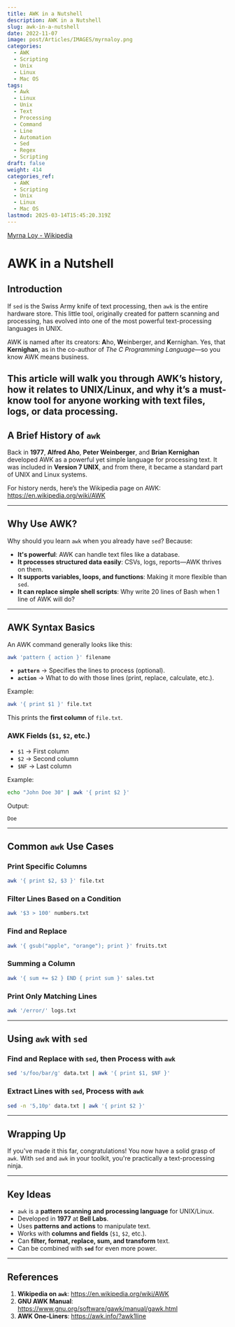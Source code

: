 ```yaml
---
title: AWK in a Nutshell
description: AWK in a Nutshell
slug: awk-in-a-nutshell
date: 2022-11-07
image: post/Articles/IMAGES/myrnaloy.png
categories:
  - AWK
  - Scripting
  - Unix
  - Linux
  - Mac OS
tags:
  - Awk
  - Linux
  - Unix
  - Text
  - Processing
  - Command
  - Line
  - Automation
  - Sed
  - Regex
  - Scripting
draft: false
weight: 414
categories_ref:
  - AWK
  - Scripting
  - Unix
  - Linux
  - Mac OS
lastmod: 2025-03-14T15:45:20.319Z
---
```

[Myrna Loy - Wikipedia](https://en.wikipedia.org/wiki/Myrna_Loy)

# AWK in a Nutshell

## Introduction

If `sed` is the Swiss Army knife of text processing, then `awk` is the entire hardware store. This little tool, originally created for pattern scanning and processing, has evolved into one of the most powerful text-processing languages in UNIX.

AWK is named after its creators: **A**ho, **W**einberger, and **K**ernighan. Yes, that **Kernighan**, as in the co-author of *The C Programming Language*—so you know AWK means business.

## This article will walk you through AWK’s history, how it relates to UNIX/Linux, and why it’s a must-know tool for anyone working with text files, logs, or data processing.

## A Brief History of `awk`

Back in **1977**, **Alfred Aho**, **Peter Weinberger**, and **Brian Kernighan** developed AWK as a powerful yet simple language for processing text. It was included in **Version 7 UNIX**, and from there, it became a standard part of UNIX and Linux systems.

For history nerds, here’s the Wikipedia page on AWK:\
<https://en.wikipedia.org/wiki/AWK>

***

## Why Use AWK?

Why should you learn `awk` when you already have `sed`? Because:

* **It's powerful**: AWK can handle text files like a database.
* **It processes structured data easily**: CSVs, logs, reports—AWK thrives on them.
* **It supports variables, loops, and functions**: Making it more flexible than `sed`.
* **It can replace simple shell scripts**: Why write 20 lines of Bash when 1 line of AWK will do?

***

## AWK Syntax Basics

An AWK command generally looks like this:

```sh
awk 'pattern { action }' filename
```

* **`pattern`** → Specifies the lines to process (optional).
* **`action`** → What to do with those lines (print, replace, calculate, etc.).

Example:

```sh
awk '{ print $1 }' file.txt
```

This prints the **first column** of `file.txt`.

### AWK Fields (`$1`, `$2`, etc.)

* `$1` → First column
* `$2` → Second column
* `$NF` → Last column

Example:

```sh
echo "John Doe 30" | awk '{ print $2 }'
```

Output:

```
Doe
```

***

## Common `awk` Use Cases

### Print Specific Columns

```sh
awk '{ print $2, $3 }' file.txt
```

### Filter Lines Based on a Condition

```sh
awk '$3 > 100' numbers.txt
```

### Find and Replace

```sh
awk '{ gsub("apple", "orange"); print }' fruits.txt
```

### Summing a Column

```sh
awk '{ sum += $2 } END { print sum }' sales.txt
```

### Print Only Matching Lines

```sh
awk '/error/' logs.txt
```

***

## Using `awk` with `sed`

### Find and Replace with `sed`, then Process with `awk`

```sh
sed 's/foo/bar/g' data.txt | awk '{ print $1, $NF }'
```

### Extract Lines with `sed`, Process with `awk`

```sh
sed -n '5,10p' data.txt | awk '{ print $2 }'
```

***

## Wrapping Up

If you've made it this far, congratulations! You now have a solid grasp of `awk`. With `sed` and `awk` in your toolkit, you're practically a text-processing ninja.

***

## Key Ideas

* `awk` is a **pattern scanning and processing language** for UNIX/Linux.
* Developed in **1977** at **Bell Labs**.
* Uses **patterns and actions** to manipulate text.
* Works with **columns and fields** (`$1`, `$2`, etc.).
* Can **filter, format, replace, sum, and transform** text.
* Can be combined with **`sed`** for even more power.

***

## References

1. **Wikipedia on `awk`**: <https://en.wikipedia.org/wiki/AWK>
2. **GNU AWK Manual**: <https://www.gnu.org/software/gawk/manual/gawk.html>
3. **AWK One-Liners**: <https://awk.info/?awk1line>
